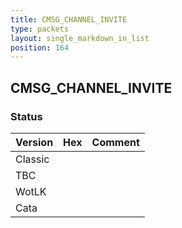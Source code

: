 ```yaml
---
title: CMSG_CHANNEL_INVITE
type: packets
layout: single_markdown_in_list
position: 164
---
```


## CMSG_CHANNEL_INVITE

### Status

Version | Hex | Comment
---------- | ---------- | ---------- 
Classic |  |  
TBC |  |  
WotLK |  |  
Cata |  |  
